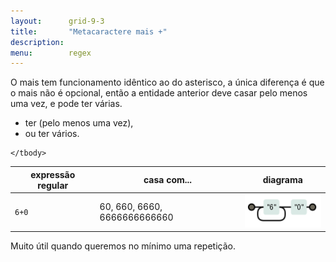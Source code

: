 ```yaml
---
layout:      grid-9-3
title:       "Metacaractere mais +"
description: 
menu:        regex
---
```


O mais tem funcionamento idêntico ao do asterisco, a única diferença é que o mais não é opcional, então a entidade 
anterior deve casar pelo menos uma vez, e pode ter várias.

* ter (pelo menos uma vez), 
* ou ter vários.

<table>
    <thead>
        <tr>
            <th>expressão regular</th>
            <th>casa com...</th>
            <th>diagrama</th>
        </tr>
    </thead>
    <tbody>
        <tr>
            <td><code>6+0</code></td>
            <td>60, 660, 6660, 6666666666660</td>
            <td><img src="regex-60.png" alt="Figura ilustrando o metacaractere mais" title="Expresão regular: metacaractere mais" /></td>
        </tr>

    </tbody>
</table>

Muito útil quando queremos no mínimo uma repetição.